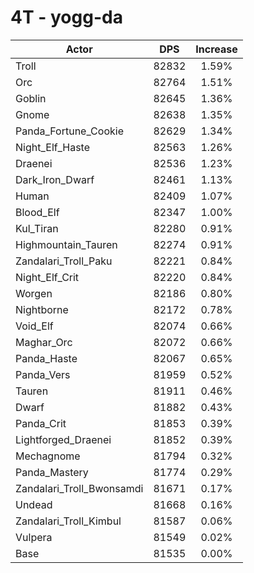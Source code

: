 # 4T - yogg-da
| Actor | DPS | Increase |
|---|:---:|:---:|
|Troll|82832|1.59%|
|Orc|82764|1.51%|
|Goblin|82645|1.36%|
|Gnome|82638|1.35%|
|Panda_Fortune_Cookie|82629|1.34%|
|Night_Elf_Haste|82563|1.26%|
|Draenei|82536|1.23%|
|Dark_Iron_Dwarf|82461|1.13%|
|Human|82409|1.07%|
|Blood_Elf|82347|1.00%|
|Kul_Tiran|82280|0.91%|
|Highmountain_Tauren|82274|0.91%|
|Zandalari_Troll_Paku|82221|0.84%|
|Night_Elf_Crit|82220|0.84%|
|Worgen|82186|0.80%|
|Nightborne|82172|0.78%|
|Void_Elf|82074|0.66%|
|Maghar_Orc|82072|0.66%|
|Panda_Haste|82067|0.65%|
|Panda_Vers|81959|0.52%|
|Tauren|81911|0.46%|
|Dwarf|81882|0.43%|
|Panda_Crit|81853|0.39%|
|Lightforged_Draenei|81852|0.39%|
|Mechagnome|81794|0.32%|
|Panda_Mastery|81774|0.29%|
|Zandalari_Troll_Bwonsamdi|81671|0.17%|
|Undead|81668|0.16%|
|Zandalari_Troll_Kimbul|81587|0.06%|
|Vulpera|81549|0.02%|
|Base|81535|0.00%|
